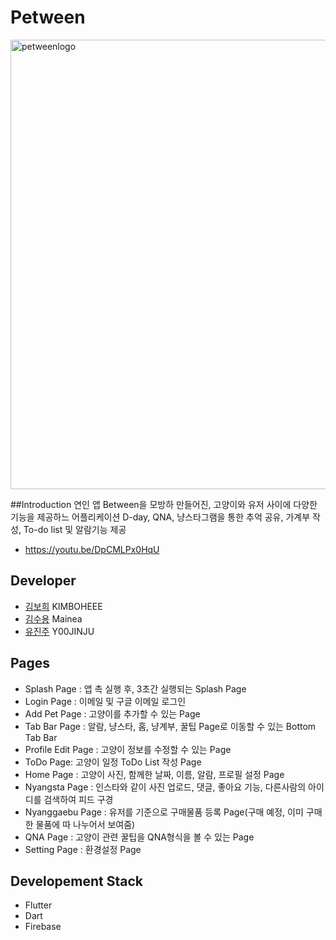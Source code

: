 # Petween




<img width="719" alt="petweenlogo" src="https://user-images.githubusercontent.com/30457077/62833129-706e0f00-bc74-11e9-8575-f284ec64f08d.png">



##Introduction 
연인 앱 Between을 모방하 만들어진, 고양이와 유저 사이에 다양한 기능을 제공하느 어플리케이션
D-day, QNA, 냥스타그램을 통한 추억 공유, 가계부 작성, To-do list 및 알람기능 제공

- https://youtu.be/DpCMLPx0HqU

## Developer

- [김보희](https://github.com/KIMBOHEEE) KIMBOHEEE
- [김수용](https://github.com/Mainea) Mainea
- [유진주](https://github.com/Y00JINJU) Y00JINJU

## Pages
- Splash Page : 앱 촉 실행 후, 3초간 실행되는 Splash Page
- Login Page : 이메일 및 구글 이메일 로그인
- Add Pet Page : 고양이를 추가할 수 있는 Page
- Tab Bar Page : 알람, 냥스타, 홈, 냥계부, 꿀팁 Page로 이동할 수 있는 Bottom Tab Bar
- Profile Edit Page : 고양이 정보를 수정할 수 있는 Page
- ToDo Page: 고양이 일정 ToDo List 작성 Page
- Home Page : 고양이 사진, 함께한 날짜, 이름, 알람, 프로필 설정 Page
- Nyangsta Page : 인스타와 같이 사진 업로드, 댓글, 좋아요 기능, 다른사람의 아이디를 검색하여 피드 구경
- Nyanggaebu Page : 유저를 기준으로 구매물품 등록 Page(구매 예정, 이미 구매한 물품에 따 나누어서 보여줌)
- QNA Page : 고양이 관련 꿀팁을 QNA형식을 볼 수 있는 Page
- Setting Page : 환경설정 Page

## Developement Stack
- Flutter
- Dart
- Firebase
